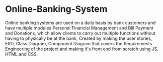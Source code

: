 # Online-Banking-System
Online banking systems are used on a daily basis by bank customers and have multiple modules Personal Financial Management and Bill Payment and Donations, which allow clients to carry out multiple functions without having to physically be at the bank, Created by making the user stories, ERD, Class Diagram, Component Diagram that covers the Requirements Engineering of the project and making it's front end from scratch using JS, HTML,and CSS.

